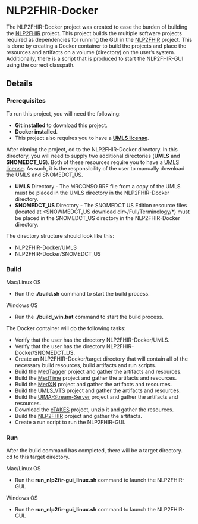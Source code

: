 # NLP2FHIR-Docker

The NLP2FHIR-Docker project was created to ease the burden of building the [NLP2FHIR](https://github.com/BD2KOnFHIR/NLP2FHIR) project.  This project builds the multiple software projects required as dependencies for running the GUI in the [NLP2FHIR](https://github.com/BD2KOnFHIR/NLP2FHIR) project.  This is done by creating a Docker container to build the projects and place the resources and artifacts on a volume (directory) on the user’s system.  Additionally, there is a script that is produced to start the NLP2FHIR-GUI using the correct classpath. 


## Details

### Prerequisites
To run this project, you will need the following:
* **Git installed** to download this project. 
* **Docker installed**. 
* This project also requires you to have a **[UMLS license](https://uts.nlm.nih.gov/license.html)**.


After cloning the project, cd to the NLP2FHIR-Docker directory.  In this directory, you will need to supply two additional directories (**UMLS** and **SNOMEDCT_US**).  Both of these resources require you to have a [UMLS license](https://uts.nlm.nih.gov/license.html).  As such, it is the responsibility of the user to manually download the UMLS and SNOMEDCT_US.
* **UMLS** Directory - The MRCONSO.RRF file from a copy of the UMLS must be placed in the UMLS directory in the NLP2FHIR-Docker directory.
* **SNOMEDCT_US** Directory - The SNOMEDCT US Edition resource files (located at <SNOWMEDCT_US download dir>/Full/Terminology/*) must be placed in the SNOMEDCT_US directory in the NLP2FHIR-Docker directory.

The directory structure should look like this:
* NLP2FHIR-Docker/UMLS
* NLP2FHIR-Docker/SNOMEDCT_US

### Build
Mac/Linux OS
* Run the **./build.sh** command to start the build process.

Windows OS
* Run the **./build_win.bat** command to start the build process.

The Docker container will do the following tasks:
- Verify that the user has the directory NLP2FHIR-Docker/UMLS.
- Verify that the user has the directory NLP2FHIR-Docker/SNOMEDCT_US.
- Create an NLP2FHIR-Docker/target directory that will contain all of the necessary build resources, build artifacts and run scripts.
- Build the [MedTagger](https://github.com/ohnlp/MedTagger) project and gather the artifacts and resources.
- Build the [MedTime](https://github.com/ohnlp/MedTime) project and gather the artifacts and resources.  
- Build the [MedXN](https://github.com/ohnlp/MedXN) project and gather the artifacts and resources.
- Build the [UMLS_VTS](https://github.com/OHNLPIR/UMLS_VTS) project and gather the artifacts and resources.
- Build the [UIMA-Stream-Server](https://github.com/OHNLPIR/UIMA-Stream-Server) project and gather the artifacts and resources.
- Download the [cTAKES](http://ctakes.apache.org/downloads.html) project, unzip it and gather the resources.
- Build the [NLP2FHIR](https://github.com/BD2KOnFHIR/NLP2FHIR) project and gather the artifacts.
- Create a run script to run the NLP2FHIR-GUI.

### Run
After the build command has completed, there will be a target directory.  
cd to this target directory.

Mac/Linux OS
* Run the **run_nlp2fir-gui_linux.sh** command to launch the NLP2FHIR-GUI.

Windows OS
* Run the **run_nlp2fir-gui_linux.sh** command to launch the NLP2FHIR-GUI.
